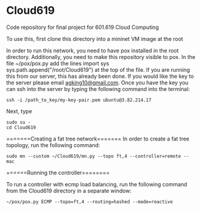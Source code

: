 # Cloud619
Code repository for final project for 601.619 Cloud Computing

To use this, first clone this directory into a mininet VM image at the root

In order to run this network, you need to have pox installed in the root directory. Additionally, you need to make this repository visible to pox. In the file ~/pox/pox.py add the lines
	import sys
	sys.path.append("/root/Cloud619")
at the top of the file. If you are running this from our server, this has already been done. If you would like the key to the server please email agking10@gmail.com. Once you have the key you can ssh into the server by typing the following command into the terminal:

	ssh -i /path_to_key/my-key-pair.pem ubuntu@3.82.214.17

Next, type

	sudo su -
	cd Cloud619

=======Creating a fat tree network=======
In order to create a fat tree topology, run the following command:

	sudo mn --custom ~/Cloud619/mn.py --topo ft,4 --controller=remote --mac

======Running the controller========

To run a controller with ecmp load balancing, run the following command from the Cloud619 directory in a separate window:

	~/pox/pox.py ECMP --topo=ft,4 --routing=hashed --mode=reactive
